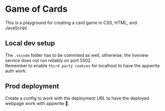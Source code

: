 # Game of Cards

This is a playground for creating a card game in CSS, HTML, and JavaScript.

## Local dev setup

The `.vscode` folder has to be commited as well, otherwise, the liveview service does not run reliably on port 5502.  
Remember to enable `third party cookies` for localhost to have the appwrite auth work.  

## Prod deployment

Create a config to work with the deployment URL to have the deployed webpage work with appwrite 🫠.

